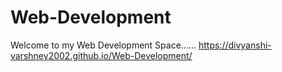 # Web-Development
Welcome to my Web  Development Space......
https://divyanshi-varshney2002.github.io/Web-Development/
